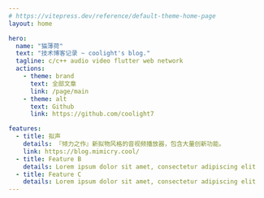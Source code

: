 ```yaml
---
# https://vitepress.dev/reference/default-theme-home-page
layout: home

hero:
  name: "猫薄荷"
  text: "技术博客记录 ~ coolight's blog."
  tagline: c/c++ audio video flutter web network
  actions:
    - theme: brand
      text: 全部文章
      link: /page/main
    - theme: alt
      text: Github
      link: https://github.com/coolight7

features:
  - title: 拟声
    details: 『倾力之作』新拟物风格的音视频播放器，包含大量创新功能。
    link: https://blog.mimicry.cool/
  - title: Feature B
    details: Lorem ipsum dolor sit amet, consectetur adipiscing elit
  - title: Feature C
    details: Lorem ipsum dolor sit amet, consectetur adipiscing elit
---
```



